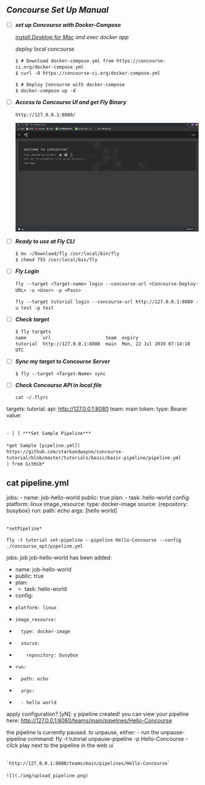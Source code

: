 
## *Concourse Set Up Manual*

- [ ] ***set up Concourse with Docker-Compose***

  *[install Desktop for Mac](https://docs.docker.com/) and exec docker app*

  *deploy local concourse*

  ```
  $ # Download docker-compose.yml from https://concourse-ci.org/docker-compose.yml
  $ curl -O https://concourse-ci.org/docker-compose.yml
  ```

  ```
  $ # Deploy Concourse with docker-compose
  $ docker-compose up -d
  ```

- [ ] ***Access to Concourse UI and get Fly Binary***

  `http://127.0.0.1:8080/`

  ![](./img/concourse_entry.png)

- [ ] ***Ready to use at Fly CLI***

  ```
  $ mv ~/Download/fly /usr/local/bin/fly
  $ chmod 755 /usr/local/bin/fly
  ```

- [ ] ***Fly Login***

  `fly --target <Target-name> login --concourse-url <Concourse-Deploy-URL> -u <User> -p <Pass> `

  ```
  fly --target tutorial login --concourse-url http://127.0.0.1:8080 -u test -p test
  ```

- [ ] ***Check target***

  ```
  $ fly targets
  name      url                    team  expiry
  tutorial  http://127.0.0.1:8080  main  Mon, 22 Jul 2019 07:14:10 UTC
  ```
- [ ] ***Sync my target to Concourse Server***

  ```
  $ fly --target <Target-Name> sync
  ```

- [ ] ***Check Concourse API in local file***

  ```
  cat ~/.flyrc
targets:
  tutorial:
    api: http://127.0.0.1:8080
    team: main
    token:
      type: Bearer
      value: <Mask Credential info>
  ```

- [ ] ***Set Sample Pipeline***

  *get Sample [pipeline.yml](  https://github.com/starkandwayne/concourse-tutorial/blob/master/tutorials/basic/basic-pipeline/pipeline.yml
) from GitHib*

  ```
  cat pipeline.yml
  ---
  jobs:
    - name: job-hello-world
      public: true
      plan:
        - task: hello-world
          config:
            platform: linux
            image_resource:
              type: docker-image
              source: {repository: busybox}
            run:
              path: echo
              args: [hello world]
  ```

  *setPipeline*

  ```
    fly -t tutorial set-pipeline --pipeline Hello-Concourse --config ./concourse_opt/pipeline.yml
  jobs:
    job job-hello-world has been added:
  + name: job-hello-world
  + public: true
  + plan:
  + - task: hello-world
  +   config:
  +     platform: linux
  +     image_resource:
  +       type: docker-image
  +       source:
  +         repository: busybox
  +     run:
  +       path: echo
  +       args:
  +       - hello world

  apply configuration? [yN]: y
  pipeline created!
  you can view your pipeline here: http://127.0.0.1:8080/teams/main/pipelines/Hello-Concourse

  the pipeline is currently paused. to unpause, either:
    - run the unpause-pipeline command:
      fly -t tutorial unpause-pipeline -p Hello-Concourse
    - click play next to the pipeline in the web ui  
  ```

  `http://127.0.0.1:8080/teams/main/pipelines/Hello-Concourse`

  ![](./img/upload_pipeline.png)

  
